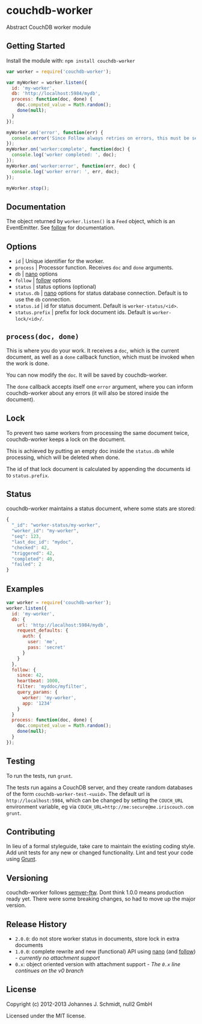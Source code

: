# couchdb-worker

Abstract CouchDB worker module

## Getting Started
Install the module with: `npm install couchdb-worker`

```javascript
var worker = require('couchdb-worker');

var myWorker = worker.listen({
  id: 'my-worker',
  db: 'http://localhost:5984/mydb',
  process: function(doc, done) {
    doc.computed_value = Math.random();
    done(null);
  }
});

myWorker.on('error', function(err) {
  console.error('Since Follow always retries on errors, this must be serious');
});
myWorker.on('worker:complete', function(doc) {
  console.log('worker completed: ', doc);
});
myWorker.on('worker:error', function(err, doc) {
  console.log('worker error: ', err, doc);
});

myWorker.stop();
```

## Documentation
The object returned by `worker.listen()` is a `Feed` object, which is an EventEmitter.
See [follow](https://github.com/iriscouch/follow) for documentation. 

## Options
* `id` | Unique identifier for the worker.
* `process` | Processor function. Receives `doc` and `done` arguments.
* `db` | [nano](https://github.com/dscape/nano) options
* `follow` | [follow](https://github.com/iriscouch/follow) options
* `status` | status options (optional)
* `status.db` | [nano](https://github.com/dscape/nano) options for status database connection. Default is to use the `db` connection.
* `status.id` | id for status document. Default is `worker-status/<id>`.
* `status.prefix` | prefix for lock document ids. Default is `worker-lock/<id>/`.

## `process(doc, done)`
This is where you do your work. It receives a `doc`, which is the current document,
as well as a `done` callback function, which must be invoked when the work is done.

You can now modify the `doc`. It will be saved by couchdb-worker.

The `done` callback accepts itself one `error` argument,
where you can inform couchdb-worker about any errors (it will also be stored inside the document).

## Lock

To prevent two same workers from processing the same document twice,
couchdb-worker keeps a lock on the document.

This is achieved by putting an empty doc inside the `status.db` while processing,
which will be deleted when done.

The id of that lock document is calculated by appending the documents id to `status.prefix`.

## Status
couchdb-worker maintains a status document, where some stats are stored:

```javascript
{
  "_id": "worker-status/my-worker",
  "worker_id": "my-worker",
  "seq": 123,
  "last_doc_id": "mydoc",
  "checked": 42,
  "triggered": 42,
  "completed": 40,
  "failed": 2
}
```

## Examples
```javascript
var worker = require('couchdb-worker');
worker.listen({
  id: 'my-worker',
  db: {
    url: 'http://localhost:5984/mydb',
    request_defaults: {
      auth: {
        user: 'me',
        pass: 'secret'
      }
    }
  },
  follow: {
    since: 42,
    heartbeat: 1000,
    filter: 'myddoc/myfilter',
    query_params: {
      worker: 'my-worker',
      app: '1234'
    }
  }
  process: function(doc, done) {
    doc.computed_value = Math.random();
    done(null);
  }
});
```

## Testing
To run the tests, run `grunt`.

The tests run agains a CouchDB server, and they create random databases of the form `couchdb-worker-test-<uuid>`.
The default url is `http://localhost:5984`,
which can be changed by setting the `COUCH_URL` environment variable,
eg via `COUCH_URL=http://me:secure@me.iriscouch.com grunt`.

## Contributing
In lieu of a formal styleguide, take care to maintain the existing coding style.
Add unit tests for any new or changed functionality.
Lint and test your code using [Grunt](http://gruntjs.com/).

## Versioning
couchdb-worker follows [semver-ftw](http://semver-ftw.org/).
Dont think 1.0.0 means production ready yet.
There were some breaking changes, so had to move up the major version.

## Release History
* `2.0.0`: do not store worker status in documents, store lock in extra documents
* `1.0.0`: complete rewrite and new (functional) API using [nano](https://github.com/dscape/nano)
(and [follow](https://github.com/iriscouch/follow)) - _currently no attachment support_
* `0.x`: object oriented version with attachment support - _The `0.x` line continues on the v0 branch_

## License
Copyright (c) 2012-2013 Johannes J. Schmidt, null2 GmbH

Licensed under the MIT license.
